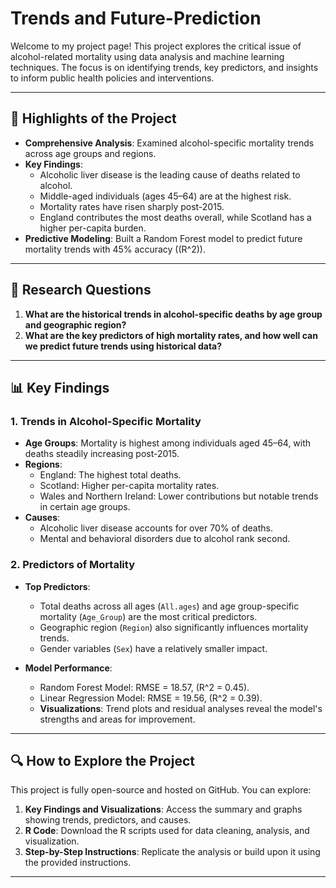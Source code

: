 # Trends and Future-Prediction

Welcome to my project page! This project explores the critical issue of alcohol-related mortality using data analysis and machine learning techniques. The focus is on identifying trends, key predictors, and insights to inform public health policies and interventions.

---

## 🌟 **Highlights of the Project**

- **Comprehensive Analysis**: Examined alcohol-specific mortality trends across age groups and regions.
- **Key Findings**:
  - Alcoholic liver disease is the leading cause of deaths related to alcohol.
  - Middle-aged individuals (ages 45–64) are at the highest risk.
  - Mortality rates have risen sharply post-2015.
  - England contributes the most deaths overall, while Scotland has a higher per-capita burden.
- **Predictive Modeling**: Built a Random Forest model to predict future mortality trends with 45% accuracy (\(R^2\)).

---

## 🎯 **Research Questions**
1. **What are the historical trends in alcohol-specific deaths by age group and geographic region?**
2. **What are the key predictors of high mortality rates, and how well can we predict future trends using historical data?**

---

## 📊 **Key Findings**

### 1. Trends in Alcohol-Specific Mortality
- **Age Groups**: Mortality is highest among individuals aged 45–64, with deaths steadily increasing post-2015.
- **Regions**:
  - England: The highest total deaths.
  - Scotland: Higher per-capita mortality rates.
  - Wales and Northern Ireland: Lower contributions but notable trends in certain age groups.
- **Causes**:
  - Alcoholic liver disease accounts for over 70% of deaths.
  - Mental and behavioral disorders due to alcohol rank second.

### 2. Predictors of Mortality
- **Top Predictors**:
  - Total deaths across all ages (`All.ages`) and age group-specific mortality (`Age_Group`) are the most critical predictors.
  - Geographic region (`Region`) also significantly influences mortality trends.
  - Gender variables (`Sex`) have a relatively smaller impact.

- **Model Performance**:
  - Random Forest Model: RMSE = 18.57, \(R^2 = 0.45\).
  - Linear Regression Model: RMSE = 19.56, \(R^2 = 0.39\).
  - **Visualizations**: Trend plots and residual analyses reveal the model's strengths and areas for improvement.

---

## 🔍 **How to Explore the Project**

This project is fully open-source and hosted on GitHub. You can explore:
1. **Key Findings and Visualizations**: Access the summary and graphs showing trends, predictors, and causes.
2. **R Code**: Download the R scripts used for data cleaning, analysis, and visualization.
3. **Step-by-Step Instructions**: Replicate the analysis or build upon it using the provided instructions.

---
